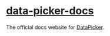 # [data-picker-docs](https://docs.datapicker.byetool.com)

The official docs website for [DataPicker](https://datapicker.byetool.com).
